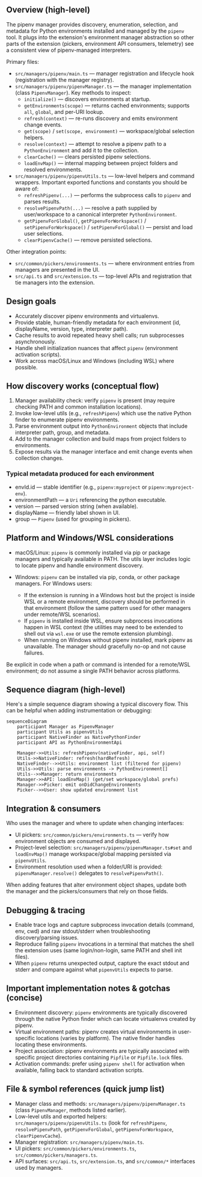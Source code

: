 ## Overview (high-level)

The pipenv manager provides discovery, enumeration, selection, and metadata for Python environments installed and managed by the `pipenv` tool. It plugs into the extension's environment manager abstraction so other parts of the extension (pickers, environment API consumers, telemetry) see a consistent view of pipenv-managed interpreters.

Primary files:

- `src/managers/pipenv/main.ts` — manager registration and lifecycle hook (registration with the manager registry).
- `src/managers/pipenv/pipenvManager.ts` — the manager implementation (class `PipenvManager`). Key methods to inspect:
  - `initialize()` — discovers environments at startup.
  - `getEnvironments(scope)` — returns cached environments; supports `all`, `global`, and per-URI lookup.
  - `refresh(context)` — re-runs discovery and emits environment change events.
  - `get(scope)` / `set(scope, environment)` — workspace/global selection helpers.
  - `resolve(context)` — attempt to resolve a pipenv path to a `PythonEnvironment` and add it to the collection.
  - `clearCache()` — clears persisted pipenv selections.
  - `loadEnvMap()` — internal mapping between project folders and resolved environments.
- `src/managers/pipenv/pipenvUtils.ts` — low-level helpers and command wrappers. Important exported functions and constants you should be aware of:
  - `refreshPipenv(...)` — performs the subprocess calls to `pipenv` and parses results.
  - `resolvePipenvPath(...)` — resolve a path supplied by user/workspace to a canonical interpreter `PythonEnvironment`.
  - `getPipenvForGlobal()`, `getPipenvForWorkspace()` / `setPipenvForWorkspace()` / `setPipenvForGlobal()` — persist and load user selections.
  - `clearPipenvCache()` — remove persisted selections.

Other integration points:
- `src/common/pickers/environments.ts` — where environment entries from managers are presented in the UI.
- `src/api.ts` and `src/extension.ts` — top-level APIs and registration that tie managers into the extension.

## Design goals

- Accurately discover pipenv environments and virtualenvs.
- Provide stable, human-friendly metadata for each environment (id, displayName, version, type, interpreter path).
- Cache results to avoid repeated heavy shell calls; run subprocesses asynchronously.
- Handle shell initialization nuances that affect `pipenv` (environment activation scripts).
- Work across macOS/Linux and Windows (including WSL) where possible.

## How discovery works (conceptual flow)

1. Manager availability check: verify `pipenv` is present (may require checking PATH and common installation locations).
2. Invoke low-level utils (e.g., `refreshPipenv`) which use the native Python finder to enumerate pipenv environments.
3. Parse environment output into `PythonEnvironment` objects that include interpreter path, group, and metadata.
4. Add to the manager collection and build maps from project folders to environments.
5. Expose results via the manager interface and emit change events when collection changes.

### Typical metadata produced for each environment
- envId.id — stable identifier (e.g., `pipenv:myproject` or `pipenv:myproject-env`).
- environmentPath — a `Uri` referencing the python executable.
- version — parsed version string (when available).
- displayName — friendly label shown in UI.
- group — `Pipenv` (used for grouping in pickers).

## Platform and Windows/WSL considerations

- macOS/Linux: `pipenv` is commonly installed via pip or package managers and typically available in PATH. The utils layer includes logic to locate pipenv and handle environment discovery.

- Windows: `pipenv` can be installed via pip, conda, or other package managers. For Windows users:
  - If the extension is running in a Windows host but the project is inside WSL or a remote environment, discovery should be performed in that environment (follow the same pattern used for other managers under remote/WSL scenarios).
  - If `pipenv` is installed inside WSL, ensure subprocess invocations happen in WSL context (the utilities may need to be extended to shell out via `wsl.exe` or use the remote extension plumbing).
  - When running on Windows without pipenv installed, mark pipenv as unavailable. The manager should gracefully no-op and not cause failures.

Be explicit in code when a path or command is intended for a remote/WSL environment; do not assume a single PATH behavior across platforms.

## Sequence diagram (high-level)

Here's a simple sequence diagram showing a typical discovery flow. This can be helpful when adding instrumentation or debugging:

```mermaid
sequenceDiagram
    participant Manager as PipenvManager
    participant Utils as pipenvUtils
    participant NativeFinder as NativePythonFinder
    participant API as PythonEnvironmentApi

    Manager->>Utils: refreshPipenv(nativeFinder, api, self)
    Utils->>NativeFinder: refresh(hardRefresh)
    NativeFinder-->>Utils: environment list (filtered for pipenv)
    Utils->>Utils: parse environments -> PythonEnvironment[]
    Utils-->>Manager: return environments
    Manager->>API: loadEnvMap() (get/set workspace/global prefs)
    Manager->>Picker: emit onDidChangeEnvironments
    Picker-->>User: show updated environment list
```

## Integration & consumers

Who uses the manager and where to update when changing interfaces:

- UI pickers: `src/common/pickers/environments.ts` — verify how environment objects are consumed and displayed.
- Project-level selection: `src/managers/pipenv/pipenvManager.ts#set` and `loadEnvMap()` manage workspace/global mapping persisted via `pipenvUtils`.
- Environment resolution used when a folder/URI is provided: `pipenvManager.resolve()` delegates to `resolvePipenvPath()`.

When adding features that alter environment object shapes, update both the manager and the pickers/consumers that rely on those fields.

## Debugging & tracing

- Enable trace logs and capture subprocess invocation details (command, env, cwd) and raw stdout/stderr when troubleshooting discovery/parsing issues.
- Reproduce failing `pipenv` invocations in a terminal that matches the shell the extension uses (same login/non-login, same PATH and shell init files).
- When `pipenv` returns unexpected output, capture the exact stdout and stderr and compare against what `pipenvUtils` expects to parse.

## Important implementation notes & gotchas (concise)

- Environment discovery: `pipenv` environments are typically discovered through the native Python finder which can locate virtualenvs created by pipenv.
- Virtual environment paths: pipenv creates virtual environments in user-specific locations (varies by platform). The native finder handles locating these environments.
- Project association: pipenv environments are typically associated with specific project directories containing `Pipfile` or `Pipfile.lock` files.
- Activation commands: prefer using `pipenv shell` for activation when available, falling back to standard activation scripts.

## File & symbol references (quick jump list)

- Manager class and methods: `src/managers/pipenv/pipenvManager.ts` (class `PipenvManager`, methods listed earlier).
- Low-level utils and exported helpers: `src/managers/pipenv/pipenvUtils.ts` (look for `refreshPipenv`, `resolvePipenvPath`, `getPipenvForGlobal`, `getPipenvForWorkspace`, `clearPipenvCache`).
- Manager registration: `src/managers/pipenv/main.ts`.
- UI pickers: `src/common/pickers/environments.ts`, `src/common/pickers/managers.ts`.
- API surfaces: `src/api.ts`, `src/extension.ts`, and `src/common/*` interfaces used by managers.